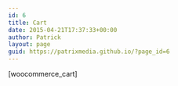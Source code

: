 ```yaml
---
id: 6
title: Cart
date: 2015-04-21T17:37:33+00:00
author: Patrick
layout: page
guid: https://patrixmedia.github.io/?page_id=6
---
```

[woocommerce_cart]